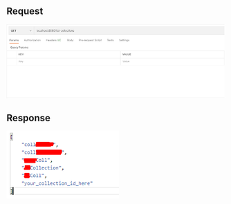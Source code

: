 ## Request

![Request](image/ListCollectionRequest.png)

## Response

![Response](image/ListCollectionResponse.png)
